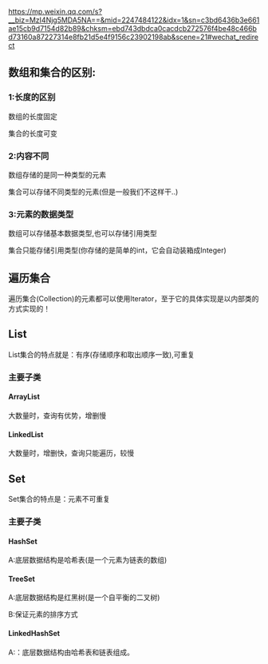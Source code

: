 https://mp.weixin.qq.com/s?__biz=MzI4Njg5MDA5NA==&mid=2247484122&idx=1&sn=c3bd6436b3e661ae15cb9d7154d82b89&chksm=ebd743dbdca0cacdcb272576f4be48c466bd73160a87227314e8fb21d5e4f9156c23902198ab&scene=21#wechat_redirect

## 数组和集合的区别:

### 1:长度的区别

数组的长度固定

集合的长度可变

### 2:内容不同

数组存储的是同一种类型的元素

集合可以存储不同类型的元素(但是一般我们不这样干..)

### 3:元素的数据类型

数组可以存储基本数据类型,也可以存储引用类型

集合只能存储引用类型(你存储的是简单的int，它会自动装箱成Integer)

## 遍历集合
遍历集合(Collection)的元素都可以使用Iterator，至于它的具体实现是以内部类的方式实现的！

## List
List集合的特点就是：有序(存储顺序和取出顺序一致),可重复

### 主要子类

#### ArrayList
大数量时，查询有优势，增删慢

#### LinkedList
大数量时，增删快，查询只能遍历，较慢

## Set
Set集合的特点是：元素不可重复

### 主要子类

#### HashSet

A:底层数据结构是哈希表(是一个元素为链表的数组)

#### TreeSet

A:底层数据结构是红黑树(是一个自平衡的二叉树)

B:保证元素的排序方式

#### LinkedHashSet

A:：底层数据结构由哈希表和链表组成。